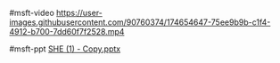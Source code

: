 
#msft-video
https://user-images.githubusercontent.com/90760374/174654647-75ee9b9b-c1f4-4912-b700-7dd60f7f2528.mp4

#msft-ppt
[SHE (1) - Copy.pptx](https://github.com/akanksha0812/MSFT-22/files/8942763/SHE.1.-.Copy.pptx)
